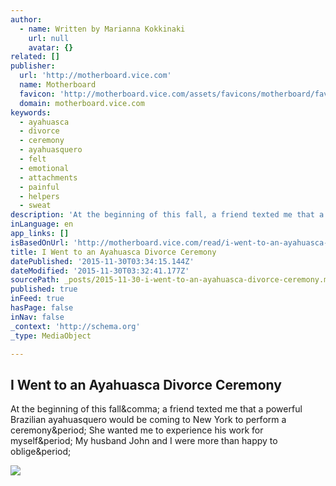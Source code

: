 ```yaml
---
author:
  - name: Written by Marianna Kokkinaki
    url: null
    avatar: {}
related: []
publisher:
  url: 'http://motherboard.vice.com'
  name: Motherboard
  favicon: 'http://motherboard.vice.com/assets/favicons/motherboard/favicon-16x16.png?v20151116193832'
  domain: motherboard.vice.com
keywords:
  - ayahuasca
  - divorce
  - ceremony
  - ayahuasquero
  - felt
  - emotional
  - attachments
  - painful
  - helpers
  - sweat
description: 'At the beginning of this fall, a friend texted me that a powerful Brazilian ayahuasquero would be coming to New York to perform a ceremony. She wanted me to experience his work for myself. My husband John and I were more than happy to oblige.'
inLanguage: en
app_links: []
isBasedOnUrl: 'http://motherboard.vice.com/read/i-went-to-an-ayahuasca-divorce-ceremony'
title: I Went to an Ayahuasca Divorce Ceremony
datePublished: '2015-11-30T03:34:15.144Z'
dateModified: '2015-11-30T03:32:41.177Z'
sourcePath: _posts/2015-11-30-i-went-to-an-ayahuasca-divorce-ceremony.md
published: true
inFeed: true
hasPage: false
inNav: false
_context: 'http://schema.org'
_type: MediaObject

---
```

<article style=""><h1>I Went to an Ayahuasca Divorce Ceremony</h1><p>At the beginning of this fall&amp;comma; a friend texted me that a powerful Brazilian ayahuasquero would be coming to New York to perform a ceremony&amp;period; She wanted me to experience his work for myself&amp;period; My husband John and I were more than happy to oblige&amp;period;</p><img src="http://motherboard-images.vice.com/content-images/article/28219/1448597510790790.jpg" /></article>